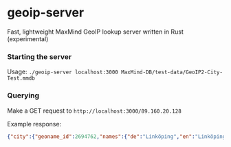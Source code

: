 # geoip-server
Fast, lightweight MaxMind GeoIP lookup server written in Rust (experimental)

### Starting the server
Usage: `./geoip-server localhost:3000 MaxMind-DB/test-data/GeoIP2-City-Test.mmdb`

### Querying
Make a GET request to `http://localhost:3000/89.160.20.128`

Example response:
```json
{"city":{"geoname_id":2694762,"names":{"de":"Linköping","en":"Linköping","fr":"Linköping","ja":"リンシェーピング","zh-CN":"林雪平"}},"continent":{"code":"EU","geoname_id":6255148,"names":{"de":"Europa","en":"Europe","es":"Europa","fr":"Europe","ja":"ヨーロッパ","pt-BR":"Europa","ru":"Европа","zh-CN":"欧洲"}},"country":{"geoname_id":2661886,"is_in_european_union":true,"iso_code":"SE","names":{"de":"Schweden","en":"Sweden","es":"Suecia","fr":"Suède","ja":"スウェーデン王国","pt-BR":"Suécia","ru":"Швеция","zh-CN":"瑞典"}},"location":{"accuracy_radius":76,"latitude":58.4167,"longitude":15.6167,"metro_code":null,"time_zone":"Europe/Stockholm"},"postal":null,"registered_country":{"geoname_id":2921044,"is_in_european_union":true,"iso_code":"DE","names":{"de":"Deutschland","en":"Germany","es":"Alemania","fr":"Allemagne","ja":"ドイツ連邦共和国","pt-BR":"Alemanha","ru":"Германия","zh-CN":"德国"}},"represented_country":null,"subdivisions":[{"geoname_id":2685867,"iso_code":"E","names":{"en":"Östergötland County","fr":"Comté d'Östergötland"}}],"traits":null}
```

